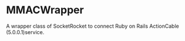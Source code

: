 # MMACWrapper
A wrapper class of SocketRocket to connect Ruby on Rails ActionCable (5.0.0.1)service.
